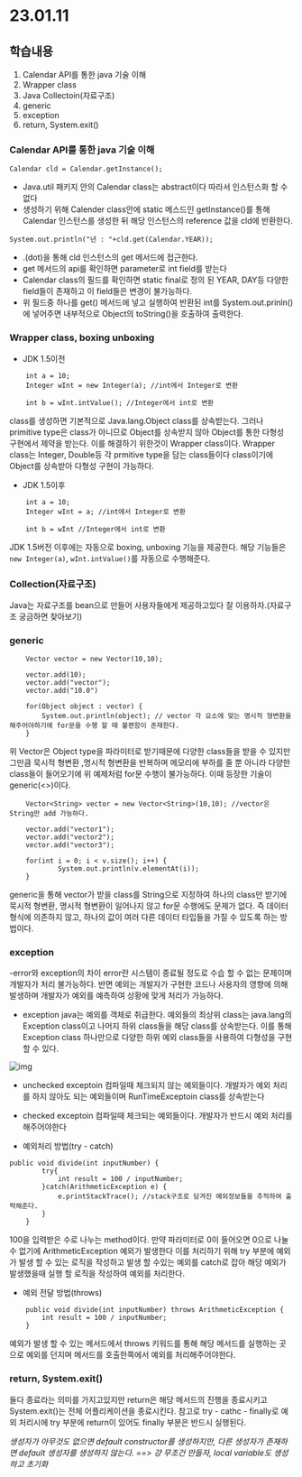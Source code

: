 # 23.01.11

## 학습내용
1. Calendar API를 통한 java 기술 이해
2. Wrapper class
3. Java Collectoin(자료구조)
4. generic
5. exception
6. return, System.exit()


### Calendar API를 통한 java 기술 이해

```Calendar cld = Calendar.getInstance();```
- Java.util 패키지 안의 Calendar class는 abstract이다 따라서 인스턴스화 할 수 없다
- 생성하기 위해 Calender class안에 static 메스드인 getInstance()를 통해 Calendar 인스턴스를 생성한 뒤 해당 인스턴스의 reference 값을 cld에 반환한다.

``` System.out.println("년 : "+cld.get(Calendar.YEAR)); ```
- .(dot)을 통해 cld 인스턴스의 get 메서드에 접근한다.
- get 메서드의 api를 확인하면 parameter로 int field를 받는다
- Calendar class의 필드를 확인하면 static final로 정의 된 YEAR, DAY등 다양한 field들이 존재하고 이 field들은 변경이 불가능하다.
- 위 필드중 하나를 get() 메서드에 넣고 실행하여 반환된 int를 System.out.prinln()에 넣어주면 내부적으로 Object의 toString()을 호출하여 출력한다.




### Wrapper class, boxing unboxing

- JDK 1.5이전
```
	int a = 10;
    Integer wInt = new Integer(a); //int에서 Integer로 변환
	
	int b = wInt.intValue(); //Integer에서 int로 변환
```

class를 생성하면 기본적으로 Java.lang.Object class를 상속받는다.
그러나 primitive type은 class가 아니므로 Object를 상속받지 않아 Object를 통한 다형성 구현에서 제약을 받는다. 이를 해결하기 위한것이 Wrapper class이다.
Wrapper class는 Integer, Double등 각 prmitive type을 담는 class들이다 class이기에 Object를 상속받아 다형성 구현이 가능하다.


- JDK 1.5이후
```
	int a = 10;
    Integer wInt = a; //int에서 Integer로 변환
	
	int b = wInt //Integer에서 int로 변환
```
JDK 1.5버전 이후에는 자동으로 boxing, unboxing 기능을 제공한다.
해당 기능들은 ```new Integer(a)```, ```wInt.intValue()```를 자동으로 수행해준다.


### Collection(자료구조)
Java는 자료구조를 bean으로 만들어 사용자들에게 제공하고있다 잘 이용하자.(자료구조 궁금하면 찾아보기)


### generic
```
	Vector vector = new Vector(10,10);
	
	vector.add(10);
	vector.add("vector");
	vector.add("10.0")
	
	for(Object object : vector) {
		System.out.println(object); // vector 각 요소에 맞는 명시적 형변환을 해주어야하기에 for문을 수행 할 때 불편함이 존재한다.
	}
```
위 Vector은 Object type을 파라미터로 받기때문에 다양한 class들을 받을 수 있지만 그만큼 묵시적 형변환 ,명시적 형변환을 반복하며 메모리에 부하를 줄 뿐 아니라
다양한 class들이 들어오기에 위 예제처럼 for문 수행이 불가능하다.
이때 등장한 기술이 generic(<>)이다.

```
	Vector<String> vector = new Vector<String>(10,10); //vector은 String만 add 가능하다.

	vector.add("vector1");
	vector.add("vector2");
	vector.add("vector3");

	for(int i = 0; i < v.size(); i++) {
			System.out.println(v.elementAt(i));
	}
```
generic을 통해 vector가 받을 class를 String으로 지정하여 하나의 class만 받기에 묵시적 형변환, 명시적 형변환이 일어나지 않고 for문 수행에도 문제가 없다.
즉 데이터 형식에 의존하지 않고, 하나의 값이 여러 다른 데이터 타입들을 가질 수 있도록 하는 방법이다.


### exception
-error와 exception의 차이
error란 시스템이 종료될 정도로 수습 할 수 없는 문제이며 개발자가 처리 불가능하다. 반면 예외는 개발자가 구현한 코드나 사용자의 영향에 의해 발생하며 개발자가 예외를 예측하여 상황에 맞게 처리가 가능하다.

- exception
java는 예외를 객체로 취급한다. 예외들의 최상위 class는 java.lang의 Exception class이고 나머지 하위 class들을 해당 class를 상속받는다.
이를 통해 Exception class 하나만으로 다양한 하위 예외 class들을 사용하여 다형성을 구현 할 수 있다.

![img](https://user-images.githubusercontent.com/115130757/211777078-747cf390-b1c7-4d49-ad68-54a7719ae3c3.PNG)
- unchecked exceptoin
컴파일때 체크되지 않는 예외들이다. 개발자가 예외 처리를 하지 않아도 되는 예외들이며 RunTimeExceptoin class를 상속받는다 

- checked exceptoin
컴파일때 체크되는 예외들이다. 개발자가 반드시 예외 처리를 해주어야한다

- 예외처리 방법(try - catch)

```
public void divide(int inputNumber) {
		try{
			int result = 100 / inputNumber; 
		}catch(ArithmeticException e) {
			e.printStackTrace(); //stack구조로 담겨진 예외정보들을 추적하여 출력해준다.
		}
	}
```
100을 입력받은 수로 나누는 method이다. 만약 파라미터로 0이 들어오면 0으로 나눌수 없기에 ArithmeticException 예외가 발생한다 이를 처리하기 위해
try 부분에 예외가 발생 할 수 있는 로직을 작성하고 발생 할 수있는 예외를 catch로 잡아 해당 예외가 발생했을때 실행 할 로직을 작성하여 예외를 처리한다.



- 예외 전달 방법(throws)
```
	public void divide(int inputNumber) throws ArithmeticException {
		int result = 100 / inputNumber;
	}

```
예외가 발생 할 수 있는 메서드에서 throws 키워드를 통해 해당 메서드를 실행하는 곳으로 예외를 던지며 메서드를 호출한쪽에서 예외를 처리해주어야한다.


### return, System.exit()
둘다 종료라는 의미를 가지고있지만 return은 해당 메서드의 진행을 종료시키고 System.exit()는 전체 어플리케이션을 종료시킨다.
참고로 try - cathc - finally로 예외 처리시에 try 부분에 return이 있어도 finally 부분은 반드시 실행된다.


*생성자가 아무것도 없으면 default constructor를 생성하지만, 다른 생성자가 존재하면 default 생성자를 생성하지 않는다. ==> 걍 무조건 만들자, local variable도 생성하고 초기화*

